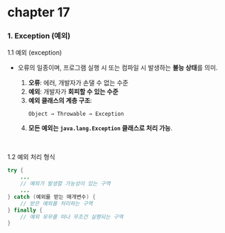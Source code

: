 # chapter 17

### 1. Exception (예외)

1.1 예외 (exception)  
- 오류의 일종이며, 프로그램 실행 시 또는 컴파일 시 발생하는 **불능 상태**를 의미.  

  1) **오류**: 에러, 개발자가 손댈 수 없는 수준  
  2) **예외**: 개발자가 **회피할 수 있는 수준**  
  3) **예외 클래스의 계층 구조**:
     ```
     Object → Throwable → Exception
     ```
  4) **모든 예외는 `java.lang.Exception` 클래스로 처리 가능**.

<br>

1.2 예외 처리 형식  
```java
try {
    ...
    // 예외가 발생할 가능성이 있는 구역
    ...
} catch (예외를 받는 매개변수) {
    // 받은 예외를 처리하는 구역
} finally {
    // 예외 유무를 떠나 무조건 실행되는 구역
}